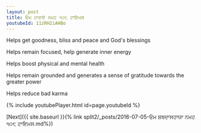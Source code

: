 ```yaml
---
layout: post
title: ਓਮ ਹਾਰਾਏ ਨਮਹ ੧੦੮ ਟਾਇਮਸ
youtubeId: 11zRH2iAHBo
---
```

 
 
Helps get goodness, bliss and peace and God's blessings
 
Helps remain focused, help generate inner energy 
 
Helps boost physical and mental health 
 
Helps remain grounded and generates a sense of gratitude towards the greater power 
 
Helps reduce bad karma
 
 
 
 


{% include youtubePlayer.html id=page.youtubeId %}
 
[Next]({{ site.baseurl }}{% link  split2/_posts/2016-07-05-ਓਮ ਸ਼ਬਦਾਸਹਾਯਾ ਨਮਹ ੧੦੮ ਟਾਇਮਸ.md%})
 
